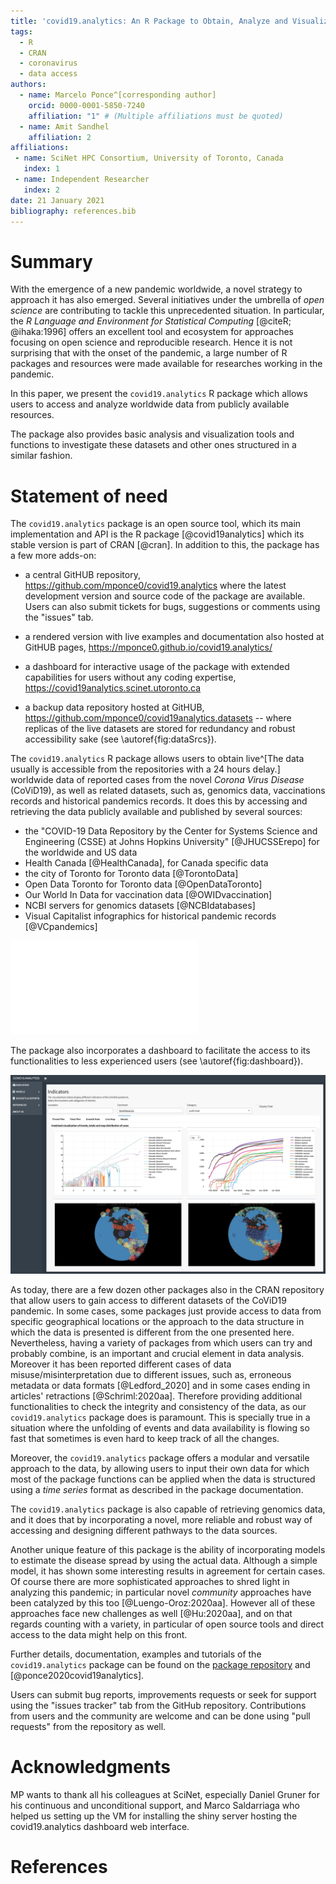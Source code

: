 ```yaml
---
title: 'covid19.analytics: An R Package to Obtain, Analyze and Visualize Data from the 2019 Corona Virus Disease Pandemic'
tags:
  - R
  - CRAN
  - coronavirus
  - data access
authors:
  - name: Marcelo Ponce^[corresponding author]
    orcid: 0000-0001-5850-7240
    affiliation: "1" # (Multiple affiliations must be quoted)
  - name: Amit Sandhel
    affiliation: 2
affiliations:
 - name: SciNet HPC Consortium, University of Toronto, Canada
   index: 1
 - name: Independent Researcher
   index: 2
date: 21 January 2021
bibliography: references.bib
---
```


# Summary
With the emergence of a new pandemic worldwide, a novel strategy to approach
it has also emerged.
Several initiatives under the umbrella of *open science* are contributing to
tackle this unprecedented situation.
In particular, the *R Language and Environment for Statistical Computing*
[@citeR; @ihaka:1996] offers an excellent tool and ecosystem for
approaches focusing on open science and reproducible research.
Hence it is not surprising that with the onset of the pandemic, a large number
of R packages and resources were made available for researches working in the
pandemic.

In this paper, we present the `covid19.analytics` R package which allows users
to access and analyze worldwide data from publicly available resources.

The package also provides basic analysis and visualization tools and functions
to investigate these datasets and other ones structured in a similar fashion.


# Statement of need
The `covid19.analytics` package is an open source tool, which its main implementation and API
is the R package [@covid19analytics] which its stable version is part of CRAN [@cran].
In addition to this, the package has a few more adds-on:

- a central GitHUB repository, <https://github.com/mponce0/covid19.analytics>
  where the latest development version and source code of the package are
available.
Users can also submit tickets for bugs, suggestions or comments using the "issues" tab.

- a rendered version with live examples and documentation also hosted at GitHUB
  pages, <https://mponce0.github.io/covid19.analytics/>

- a dashboard for interactive usage of the package with extended capabilities
  for users without any coding expertise,
<https://covid19analytics.scinet.utoronto.ca>

- a backup data repository hosted at GitHUB,
  <https://github.com/mponce0/covid19analytics.datasets> -- where replicas of
the live datasets are stored for redundancy and robust accessibility sake (see \autoref{fig:dataSrcs}).


The `covid19.analytics` R package allows users to obtain
live^[The data usually is accessible from the repositories with a 24
hours delay.] worldwide data of reported cases from the novel *Corona Virus
Disease* (CoViD19), as well as related datasets, such as, genomics data,
vaccinations records and historical pandemics records.
It does this by accessing and retrieving the data publicly available and
published by several sources:

- the "COVID-19 Data Repository by the Center for Systems Science and
  Engineering (CSSE) at Johns Hopkins University" [@JHUCSSErepo] for the
worldwide and US data
- Health Canada [@HealthCanada], for Canada specific data
- the city of Toronto for Toronto data [@TorontoData]
- Open Data Toronto for Toronto data [@OpenDataToronto]
- Our World In Data for vaccination data [@OWIDvaccination]
- NCBI servers for genomics datasets [@NCBIdatabases]
- Visual Capitalist infographics for historical pandemic records [@VCpandemics]


![Schematic of the data acquisition flows between the `covid19.analytics` package and the different sources of data. Dark and solid/dashed lines represent API functions provided by the package accessible to the users. Dotted lines are "internal" mechanisms employed by the package to synchronize and update replicas of the data. \label{fig:dataSrcs}](./covid19-data-sources.pdf)

The package also incorporates a dashboard to facilitate the access to its
functionalities to less experienced users (see \autoref{fig:dashboard}).

![Screenshot of a `covid19.analytics` dashboard implementation -- the dashboard can be used through a web-interface or deployed locally in the users' machine.\label{fig:dashboard}](./dashboard-mosaic.png)



As today, there are a few dozen other packages also in the CRAN repository that
allow users to gain access to different datasets of the CoViD19 pandemic.
In some cases, some packages just provide access to data from specific
geographical locations or the approach to the data structure in which the
data is presented is different from the one presented here.
Nevertheless, having a variety of packages from which users can try and
probably combine, is an important and crucial element in data analysis.
Moreover it has been reported different cases of data misuse/misinterpretation
due to different issues, such as, erroneous metadata or data formats
[@Ledford_2020] and in some cases ending in articles' retractions [@Schriml:2020aa].
Therefore providing additional functionalities to check the integrity and
consistency of the data, as our `covid19.analytics` package does is paramount.
This is specially true in a situation where the unfolding of events and data
availability is flowing so fast that sometimes is even hard to keep track of
all the changes.

Moreover, the `covid19.analytics` package offers a modular and versatile approach to
the data, by allowing users to input their own data for which most of the
package functions can be applied when the data is structured using a
*time series* format as described in the package documentation.

The `covid19.analytics` package  is also capable of retrieving genomics data, and it does that
by incorporating a novel, more reliable and robust way of accessing and
designing different pathways to the data sources.

Another unique feature of this package is the ability of incorporating models
to estimate the disease spread by using the actual data.
Although a simple model, it has shown some interesting results in agreement
for certain cases.
Of course there are more sophisticated approaches to shred light in analyzing
this pandemic; in particular novel *community* approaches have been catalyzed
by this too [@Luengo-Oroz:2020aa].
However all of these approaches face new challenges as well [@Hu:2020aa],
and on that regards counting with a variety, in particular of open source tools
and direct access to the data might help on this front.

Further details, documentation, examples and tutorials of the `covid19.analytics` package can be found on the [package repository](https://github.com/mponce0/covid19.analytics) and [@ponce2020covid19analytics].

Users can submit bug reports, improvements requests or seek for support using the "issues tracker" tab from the GitHub repository.
Contributions from users and the community are welcome and can be done using "pull requests" from the repository as well.


# Acknowledgments
MP wants to thank all his colleagues at SciNet, especially Daniel Gruner for
his continuous and unconditional support, and Marco Saldarriaga who helped us
setting up the VM for installing the shiny server hosting the covid19.analytics
dashboard web interface.


# References

